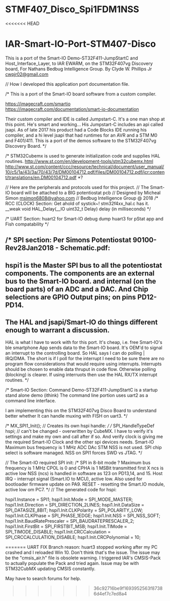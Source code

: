 # STMF407_Disco_Spi1FDM1NSS
<<<<<<< HEAD
# IAR-Smart-IO-Port-STM407-Disco
This is a port of the Smart-IO Demo-ST32F411-JumpStartC and Host_Interface_Layer,
to IAR EWARM, on the STM32F407vg Discovery board, For Nathans Bedbug Intelligence Group.
By Clyde W. Phillips Jr cwpjr02@gmail.com

// How I developed this application port documentation file.

/* This is a port of the Smart-IO board software from a custom compiler.

https://imagecraft.com/smartio
https://imagecraft.com/documentation/smart-io-documentation

Their custom compiler and IDE is called Jumpstart-C.
It's a one man shop at this point. He's smart and working...
His Jumpstart-C includes an api called jsapi.
As of late 2017 his product had a Code Blocks IDE
running his compiler, and a hi level jsapi
that had runtimes for an AVR and a STM M0 and F401/411.
This is a port of the demos software to the STM32F407vg Discovery Board.
*/

/*
STM32Cubemx is used to generate initialization code and supplies HAL routines.
http://www.st.com/en/development-tools/stm32cubemx.html
http://www.st.com/content/ccc/resource/technical/document/user_manual/10/c5/1a/43/3a/70/43/7d/DM00104712.pdf/files/DM00104712.pdf/jcr:content/translations/en.DM00104712.pdf
*?

// Here are the peripherals and protocols used for this project.
// The Smart-IO board will be attached to a BIG potentiostat pcb
// Designed by Micheal Simon msimon6808@yahoo.com
// Bedbug Intelligence Group @ 2018
/*
RCC (CLOCK) Section:
Get ahold of systick~!
stm32f4xx_hal.c has it.
__weak void HAL_Delay(__IO uint32_t Delay) delay (in milliseconds)
*/

/*
UART Section:
huart2 for Smart-IO debug dump
huart3 for pStat app and Fish compatability
*/

/*
SPI section:
Per Simons Potentiostat 90100-Rev28Jan2018 - Schematic.pdf:
--
hspi1 is the Master SPI bus to all the potentiostat components.
The components are an external bus to the Smart-IO board.
and internal (on the board parts) of an ADC and a DAC.
And 
Chip selections are GPIO Output pins; on pins PD12-PD14.
--
The HAL and jsapi/Smart-IO do things different enough to warrant a discussion.
--
HAL is what I have to work with for this port. It's cheap, i.e. free
Smart-IO's ble smartphone App sends data to the Smart-IO board.
It's OEM'd to signal an interrupt to the controlling board.
So HAL says I can do polling | IRQ/DMA.
The short is if I poll for the interrupt I need to be sure
there are no program flow considerations that would require using interrupts.
Interrupts should be chosen to enable data thruput in code flow.
Otherwise polling (blocking) is clearer.
If using interruots then use the HAL RX/TX interrupt routines.
*/

/*
Smart-IO Section:
Command Demo-ST32F411-JumpStartC is a startup stand alone demo (ithink)
The command line portion uses uart2 as a command line interface.

I am implementing this on the STM32F407vg Disco Board to
understand better whether It can handle muxing with FISH on uart3.
*/


/*  MX_SPI1_Init(); // Creates its own hspi handle: */
/*    SPI_HandleTypeDef  hspi; // can't be changed - overwritten by CubeMX.
      I have to verify it's settings and make my own and call after if so.
      And verify clock is giving me the required Smart-IO Clock and
      the other spi devices needs.
Smart-IO Maximum bus frequency is 1 MHz
ADC
DAc
    STM NSS is not used. SPI chip select is software managed.
    NSS on SPI1 forces SWD vs JTAG.
*/

// The Smart-IO required SPI init:
/*
 SPI in 8-bit mode
? Maximum bus frequency is 1 MHz
 CPOL is 0 and CPHA is 1
 MSBit transmitted first
X ncs is active low
NSS (ncs) is handled in software  as 123 on PD13,14, and 15.
Host IRQ - interrupt signal (Smart.IO to MCU), active low. Also used for bootloader
firmware update on PA9.
RESET - resetting the Smart.IO module, active low om PC7.
*/
// The generated code for hspi:

  hspi1.Instance = SPI1;
  hspi1.Init.Mode = SPI_MODE_MASTER;
  hspi1.Init.Direction = SPI_DIRECTION_2LINES;
  hspi1.Init.DataSize = SPI_DATASIZE_8BIT;
  hspi1.Init.CLKPolarity = SPI_POLARITY_LOW;
  hspi1.Init.CLKPhase = SPI_PHASE_1EDGE;
  hspi1.Init.NSS = SPI_NSS_SOFT;
  hspi1.Init.BaudRatePrescaler = SPI_BAUDRATEPRESCALER_2;
  hspi1.Init.FirstBit = SPI_FIRSTBIT_MSB;
  hspi1.Init.TIMode = SPI_TIMODE_DISABLE;
  hspi1.Init.CRCCalculation = SPI_CRCCALCULATION_DISABLE;
  hspi1.Init.CRCPolynomial = 10;

=======
UART FIX Branch reason:
huart3 stopped working after my PC crashed and I reloaded Win 10. Don't think that's the issue.
The issue may be the "cmsis_air.h" file is obsolete warning.
I triggered IAR's CMSIS-Pack to actually populate the Pack and tried again.
Issue may be with STM32CubMX updating CMSIS constantly.

May have to search forums for help.
>>>>>>> 36c92716be9f1693952563f87386d4ef7c7ed8a4
